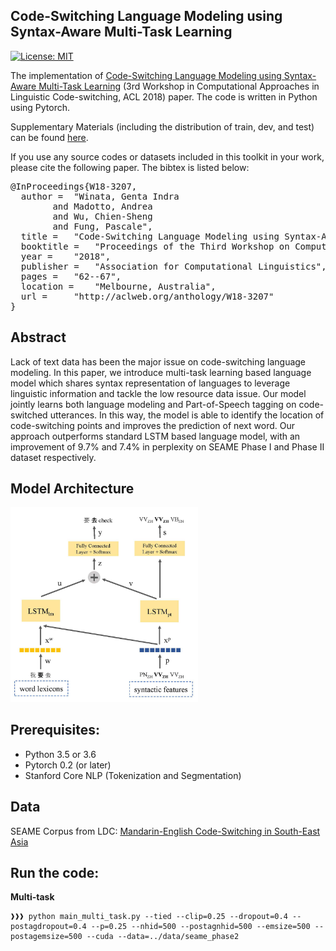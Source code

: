 ## Code-Switching Language Modeling using Syntax-Aware Multi-Task Learning

[![License: MIT](https://img.shields.io/badge/License-MIT-yellow.svg)](https://opensource.org/licenses/MIT) 

The implementation of <a href="http://aclweb.org/anthology/W18-3207">Code-Switching Language Modeling using Syntax-Aware Multi-Task Learning</a> (3rd Workshop in Computational Approaches in Linguistic Code-switching, ACL 2018) paper. The code is written in Python using Pytorch.

Supplementary Materials (including the distribution of train, dev, and test) can be found <a href="https://github.com/gentaiscool/multi-task-cs-lm/blob/master/doc/supplementary-materials-code.pdf">here</a>.

If you use any source codes or datasets included in this toolkit in your work, please cite the following paper. The bibtex is listed below:
<pre>
@InProceedings{W18-3207,
  author = 	"Winata, Genta Indra
		and Madotto, Andrea
		and Wu, Chien-Sheng
		and Fung, Pascale",
  title = 	"Code-Switching Language Modeling using Syntax-Aware Multi-Task Learning",
  booktitle = 	"Proceedings of the Third Workshop on Computational Approaches to Linguistic Code-Switching",
  year = 	"2018",
  publisher = 	"Association for Computational Linguistics",
  pages = 	"62--67",
  location = 	"Melbourne, Australia",
  url = 	"http://aclweb.org/anthology/W18-3207"
}
</pre>

## Abstract
Lack of text data has been the major issue on code-switching language modeling. In this paper, we introduce multi-task learning based language model which shares syntax representation of languages to leverage linguistic information and tackle the low resource data issue. Our model jointly learns both language modeling and Part-of-Speech tagging on code-switched utterances. In this way, the model is able to identify the location of code-switching points and improves the prediction of next word. Our approach outperforms standard LSTM based language model, with an improvement of 9.7% and 7.4% in perplexity on SEAME Phase I and Phase II dataset respectively.

## Model Architecture
<img src="img/multi-task-model.jpg" width=300>

## Prerequisites:
- Python 3.5 or 3.6
- Pytorch 0.2 (or later)
- Stanford Core NLP (Tokenization and Segmentation)

## Data
SEAME Corpus from LDC: <a href="https://catalog.ldc.upenn.edu/ldc2015s04">Mandarin-English Code-Switching in South-East Asia</a>

## Run the code:

<b>Multi-task</b>
```console
❱❱❱ python main_multi_task.py --tied --clip=0.25 --dropout=0.4 --postagdropout=0.4 --p=0.25 --nhid=500 --postagnhid=500 --emsize=500 --postagemsize=500 --cuda --data=../data/seame_phase2
```
